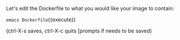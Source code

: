 Let's edit the Dockerfile to what you would like your image to contain:

`emacs Dockerfile`{{execute}}

(ctrl-X-s saves, ctrl-X-c quits [prompts if needs to be saved)
